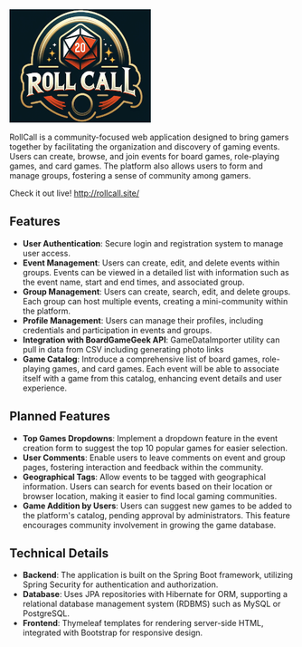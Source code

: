<img src="src/main/resources/static/assets/logo.png" alt="alt text" width="250" height="200">

RollCall is a community-focused web application designed to bring gamers together by facilitating the organization and discovery of gaming events. Users can create, browse, and join events for board games, role-playing games, and card games. The platform also allows users to form and manage groups, fostering a sense of community among gamers.

Check it out live! http://rollcall.site/

## Features

- **User Authentication**: Secure login and registration system to manage user access.
- **Event Management**: Users can create, edit, and delete events within groups. Events can be viewed in a detailed list with information such as the event name, start and end times, and associated group.
- **Group Management**: Users can create, search, edit, and delete groups. Each group can host multiple events, creating a mini-community within the platform.
- **Profile Management**: Users can manage their profiles, including credentials and participation in events and groups.
- **Integration with BoardGameGeek API**: GameDataImporter utility can pull in data from CSV including generating photo links
- **Game Catalog**: Introduce a comprehensive list of board games, role-playing games, and card games. Each event will be able to associate itself with a game from this catalog, enhancing event details and user experience.

## Planned Features

- **Top Games Dropdowns**: Implement a dropdown feature in the event creation form to suggest the top 10 popular games for easier selection.
- **User Comments**: Enable users to leave comments on event and group pages, fostering interaction and feedback within the community.
- **Geographical Tags**: Allow events to be tagged with geographical information. Users can search for events based on their location or browser location, making it easier to find local gaming communities.
- **Game Addition by Users**: Users can suggest new games to be added to the platform's catalog, pending approval by administrators. This feature encourages community involvement in growing the game database.

## Technical Details

- **Backend**: The application is built on the Spring Boot framework, utilizing Spring Security for authentication and authorization.
- **Database**: Uses JPA repositories with Hibernate for ORM, supporting a relational database management system (RDBMS) such as MySQL or PostgreSQL.
- **Frontend**: Thymeleaf templates for rendering server-side HTML, integrated with Bootstrap for responsive design.
